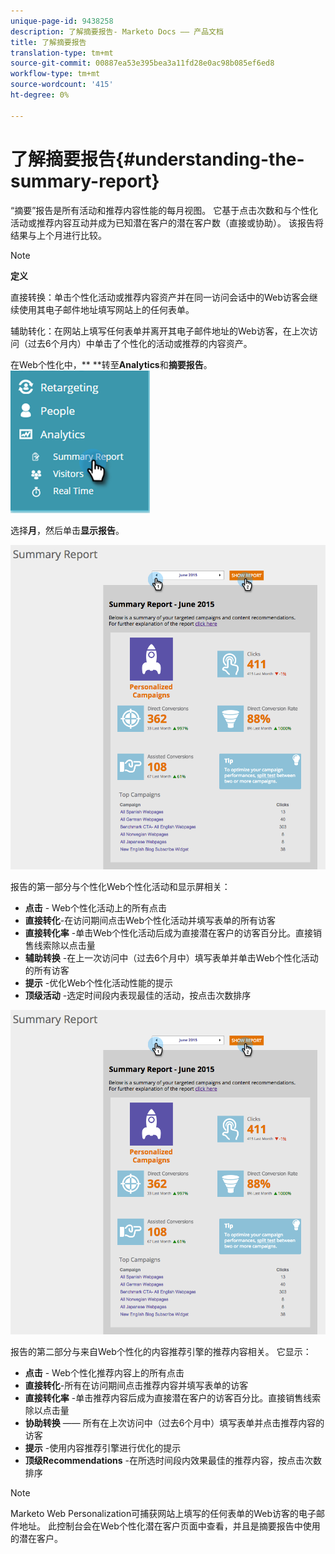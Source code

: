 ```yaml
---
unique-page-id: 9438258
description: 了解摘要报告- Marketo Docs —— 产品文档
title: 了解摘要报告
translation-type: tm+mt
source-git-commit: 00887ea53e395bea3a11fd28e0ac98b085ef6ed8
workflow-type: tm+mt
source-wordcount: '415'
ht-degree: 0%

---
```



# 了解摘要报告{#understanding-the-summary-report}

“摘要”报告是所有活动和推荐内容性能的每月视图。 它基于点击次数和与个性化活动或推荐内容互动并成为已知潜在客户的潜在客户数（直接或协助）。 该报告将结果与上个月进行比较。

>[!NOTE]
>
>**定义**
>
>直接转换：单击个性化活动或推荐内容资产并在同一访问会话中的Web访客会继续使用其电子邮件地址填写网站上的任何表单。
>
>辅助转化：在网站上填写任何表单并离开其电子邮件地址的Web访客，在上次访问（过去6个月内）中单击了个性化的活动或推荐的内容资产。

在Web个性化中，** **转至&#x200B;**Analytics**&#x200B;和&#x200B;**摘要报告**。   ![](assets/image2016-4-6-10-3a15-3a58.png)

选择**月**，然后单击&#x200B;**显示报告**。

![](assets/2.png)

报告的第一部分与个性化Web个性化活动和显示屏相关：

* **点击** - Web个性化活动上的所有点击
* **直接转化**-在访问期间点击Web个性化活动并填写表单的所有访客
* **直接转化率** -单击Web个性化活动后成为直接潜在客户的访客百分比。直接销售线索除以点击量
* **辅助转换** -在上一次访问中（过去6个月中）填写表单并单击Web个性化活动的所有访客
* **提示** -优化Web个性化活动性能的提示
* **顶级活动** -选定时间段内表现最佳的活动，按点击次数排序

![](assets/3.png)

报告的第二部分与来自Web个性化的内容推荐引擎的推荐内容相关。 它显示：

* **点击** - Web个性化推荐内容上的所有点击
* **直接转化**-所有在访问期间点击推荐内容并填写表单的访客
* **直接转化率** -单击推荐内容后成为直接潜在客户的访客百分比。直接销售线索除以点击量
* **协助转换** —— 所有在上次访问中（过去6个月中）填写表单并点击推荐内容的访客
* **提示** -使用内容推荐引擎进行优化的提示
* **顶级Recommendations** -在所选时间段内效果最佳的推荐内容，按点击次数排序

>[!NOTE]
>
>Marketo Web Personalization可捕获网站上填写的任何表单的Web访客的电子邮件地址。 此控制台会在Web个性化潜在客户页面中查看，并且是摘要报告中使用的潜在客户。

